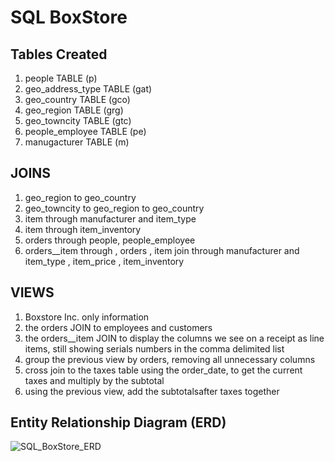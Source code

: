 # SQL BoxStore

## Tables Created
1. people TABLE (p)
2. geo_address_type TABLE (gat)
3. geo_country TABLE (gco)
4. geo_region TABLE (grg)
5. geo_towncity TABLE (gtc)
6. people_employee TABLE (pe)
7. manugacturer TABLE (m)

## JOINS
1. geo_region to geo_country
2. geo_towncity to geo_region to geo_country
3. item through manufacturer and item_type
4. item through item_inventory
5. orders through people, people_employee
6. orders__item through
   , orders
   , item join through manufacturer and item_type 
   , item_price 
   , item_inventory
   
## VIEWS
1. Boxstore Inc. only information
2. the orders JOIN to employees and customers
3. the orders__item JOIN to display the columns we see on a receipt as line items, still showing serials numbers in the comma delimited list
4. group the previous view by orders, removing all unnecessary columns
5. cross join to the taxes table using the order_date, to get the current taxes and multiply by the subtotal
6. using the previous view, add the subtotalsafter taxes together

## Entity Relationship Diagram (ERD)
![SQL_BoxStore_ERD](https://github.com/user-attachments/assets/7f1f3bd3-b0e1-476b-bedf-f2fefbf05138)
